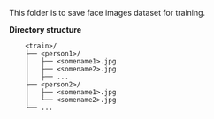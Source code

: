 This folder is to save face images dataset for training.

**Directory structure**
```
    <train>/
    ├── <person1>/
    │   ├── <somename1>.jpg
    │   ├── <somename2>.jpg
    │   ├── ...
    ├── <person2>/
    │   ├── <somename1>.jpg
    │   └── <somename2>.jpg
    └── ...
```